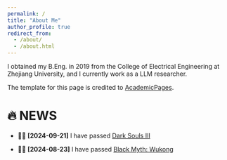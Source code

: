 ```yaml
---
permalink: /
title: "About Me"
author_profile: true
redirect_from: 
  - /about/
  - /about.html
---
```



I obtained my B.Eng. in 2019 from the College of Electrical Engineering at Zhejiang University, and I currently work as a LLM researcher.

The template for this page is credited to [AcademicPages](https://academicpages.github.io/).

🔥 NEWS
======


<!-- pass Dark Souls III -->
- 🎉🎉 **[2024-09-21]** I have passed [Dark Souls III](https://store.steampowered.com/app/374320/_/?l=schinese#:~:text=%E3%80%8A%E6%9A%97%E9%BB%91%E7%9A%84%E9%AD%82%E9%AD%94%EF%BC%9A%E4%B8%89%E3%80%8B)
<!-- pass Black Myth: wukong -->
- 🎉🎉 **[2024-08-23]** I have passed [Black Myth: Wukong](https://store.steampowered.com/app/2358720/_/?l=schinese#:~:text=%E3%80%8A%E9%BB%91%E7%A5%9E%E8%AF%9D%EF%BC%9A%E6%82%9F)

